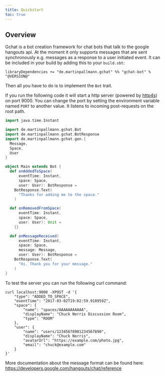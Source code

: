 ```yaml
---
title: Quickstart
toc: true
---
```


## Overview

Gchat is a bot creation framework for chat bots that talk to the google hangouts api.
At the moment it only supports messages that are sent synchronously e.g. 
messages as a response to a user initiated event.
It can be included in your build by adding this to your `build.sbt`:

```
libraryDependencies += "de.martinpallmann.gchat" %% "gchat-bot" % "@VERSION@"
```

Then all you have to do is to implement the `Bot` trait.

If you run the following code it will start a http server (powered by [http4s](https://http4s.org)) on port 9000.
You can change the port by setting the environment variable named `PORT` to another value.
It listens to incoming post-requests on the root path.

```scala mdoc
import java.time.Instant

import de.martinpallmann.gchat.Bot
import de.martinpallmann.gchat.BotResponse
import de.martinpallmann.gchat.gen.{
  Message, 
  Space, 
  User
}

object Main extends Bot {
  def onAddedToSpace(
      eventTime: Instant,
      space: Space,
      user: User): BotResponse = 
    BotResponse.Text(
      "Thanks for adding me to the space."
    )

  def onRemovedFromSpace(
      eventTime: Instant, 
      space: Space, 
      user: User): Unit =
    {}

  def onMessageReceived(
      eventTime: Instant,
      space: Space,
      message: Message,
      user: User): BotResponse =
    BotResponse.Text(
      "Hi. Thank you for your message."
    )
}
```

To test the server you can run the following curl command:

```
curl localhost:9000 -XPOST -d '{
    "type": "ADDED_TO_SPACE",
    "eventTime": "2017-03-02T19:02:59.910959Z",
    "space": {
        "name": "spaces/AAAAAAAAAAA",
        "displayName": "Chuck Norris Discussion Room",
        "type": "ROOM"
    },
    "user": {
        "name": "users/12345678901234567890",
        "displayName": "Chuck Norris",
        "avatarUrl": "https://example.com/photo.jpg",
        "email": "chuck@example.com"
    }
}'
```

More documentation about the message format can be found here: 
https://developers.google.com/hangouts/chat/reference
